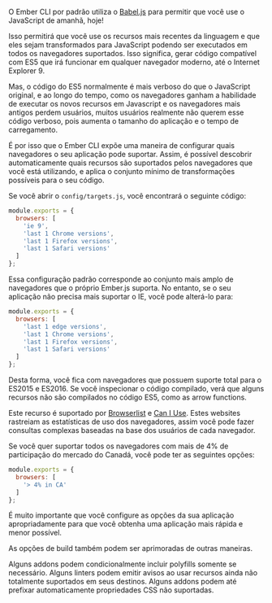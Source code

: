 
O Ember CLI por padrão utiliza o [Babel.js](https://babeljs.io/) para permitir que você use o JavaScript de amanhã, hoje!

Isso permitirá que você use os recursos mais recentes da linguagem e que eles sejam transformados para JavaScript podendo ser executados em todos os navegadores suportados.
Isso significa, gerar código compatível com ES5 que irá funcionar em qualquer navegador moderno, até o Internet Explorer 9.

Mas, o código do ES5 normalmente é mais verboso do que o JavaScript original, e ao longo do tempo, como os navegadores ganham a habilidade de executar os novos recursos em Javascript e os navegadores mais antigos perdem usuários, muitos usuários realmente não querem esse código verboso, pois aumenta o tamanho do aplicação e o tempo de carregamento.

É por isso que o Ember CLI expõe uma maneira de configurar quais navegadores o seu aplicação pode suportar.
Assim, é possível descobrir automaticamente quais recursos são suportados pelos navegadores que você está utilizando, e aplica o conjunto mínimo de transformações possíveis para o seu código.

Se você abrir o `config/targets.js`, você encontrará o seguinte código:

```config/targets.js
module.exports = {
  browsers: [
    'ie 9',
    'last 1 Chrome versions',
    'last 1 Firefox versions',
    'last 1 Safari versions'
  ]
};
```

Essa configuração padrão corresponde ao conjunto mais amplo de navegadores que o próprio Ember.js suporta.
No entanto, se o seu aplicação não precisa mais suportar o IE, você pode alterá-lo para:

```config/targets.js
module.exports = {
  browsers: [
    'last 1 edge versions',
    'last 1 Chrome versions',
    'last 1 Firefox versions',
    'last 1 Safari versions'
  ]
};
```

Desta forma, você fica com navegadores que possuem suporte total para o ES2015 e ES2016.
Se você inspecionar o código compilado, verá que alguns recursos não são compilados no código ES5, como as arrow functions.

Este recurso é suportado por [Browserlist](https://github.com/ai/browserslist) e [Can I Use](http://caniuse.com/).
Estes websites rastreiam as estatísticas de uso dos navegadores, assim você pode fazer consultas complexas baseadas na base dos usuários de cada navegador.

Se você quer suportar todos os navegadores com mais de 4% de participação do mercado do Canadá, você pode ter as seguintes opções:

```config/targets.js
module.exports = {
  browsers: [
    '> 4% in CA'
  ]
};
```

É muito importante que você configure as opções da sua aplicação apropriadamente para que você obtenha uma aplicação mais rápida e menor possível.

As opções de build também podem ser aprimoradas de outras maneiras.

Alguns addons podem condicionalmente incluir polyfills somente se necessário.
Alguns linters podem emitir avisos ao usar recursos ainda não totalmente suportados em seus destinos.
Alguns addons podem até prefixar automaticamente propriedades CSS não suportadas.
